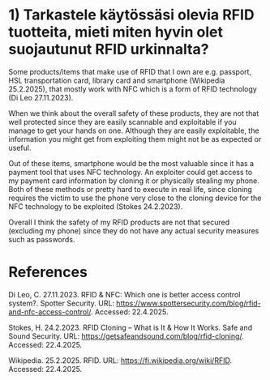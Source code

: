 # 1) Tarkastele käytössäsi olevia RFID tuotteita, mieti miten hyvin olet suojautunut RFID urkinnalta?
Some products/items that make use of RFID that I own are e.g. passport, HSL transportation card, library card and smartphone (Wikipedia 25.2.2025), that mostly work with NFC which is a form of RFID technology (Di Leo 27.11.2023).

When we think about the overall safety of these products, they are not that well protected since they are easily scannable and exploitable if you manage to get your hands on one. Although they are easily exploitable, the information you might get from exploiting them might not be as expected or useful.

Out of these items, smartphone would be the most valuable since it has a payment tool that uses NFC technology. An exploiter could get access to my payment card information by cloning it or physically stealing my phone. Both of these methods or pretty hard to execute in real life, since cloning requires the victim to use the phone very close to the cloning device for the NFC technology to be exploited (Stokes 24.2.2023). 

Overall I think the safety of my RFID products are not that secured (excluding my phone) since they do not have any actual security measures such as passwords. 


# References

Di Leo, C. 27.11.2023. RFID & NFC: Which one is better access control system?. Spotter Security. URL: https://www.spottersecurity.com/blog/rfid-and-nfc-access-control/. Accessed: 22.4.2025.

Stokes, H. 24.2.2023. RFID Cloning – What is It & How It Works. Safe and Sound Security. URL: https://getsafeandsound.com/blog/rfid-cloning/. Accessed: 22.4.2025.

Wikipedia. 25.2.2025. RFID. URL: https://fi.wikipedia.org/wiki/RFID. Accessed: 22.4.2025.
